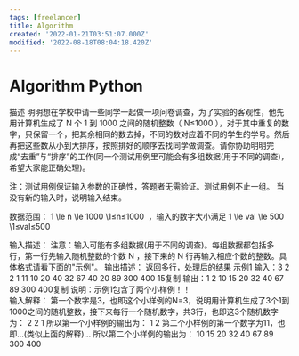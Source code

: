 ```yaml
---
tags: [freelancer]
title: Algorithm
created: '2022-01-21T03:51:07.000Z'
modified: '2022-08-18T08:04:18.420Z'
---
```


# Algorithm Python

描述
明明想在学校中请一些同学一起做一项问卷调查，为了实验的客观性，他先用计算机生成了 N 个 1 到 1000 之间的随机整数（ N≤1000 ），对于其中重复的数字，只保留一个，把其余相同的数去掉，不同的数对应着不同的学生的学号。然后再把这些数从小到大排序，按照排好的顺序去找同学做调查。请你协助明明完成“去重”与“排序”的工作(同一个测试用例里可能会有多组数据(用于不同的调查)，希望大家能正确处理)。

注：测试用例保证输入参数的正确性，答题者无需验证。测试用例不止一组。
当没有新的输入时，说明输入结束。

数据范围： 1 \le n \le 1000 \1≤n≤1000  ，输入的数字大小满足 1 \le val \le 500 \1≤val≤500 

输入描述：
注意：输入可能有多组数据(用于不同的调查)。每组数据都包括多行，第一行先输入随机整数的个数 N ，接下来的 N 行再输入相应个数的整数。具体格式请看下面的"示例"。
输出描述：
返回多行，处理后的结果
示例1
输入：3
2
2
1
11
10
20
40
32
67
40
20
89
300
400
15复制
输出：1
2
10
15
20
32
40
67
89
300
400复制
说明：示例1包含了两个小样例！！  
输入解释：
第一个数字是3，也即这个小样例的N=3，说明用计算机生成了3个1到1000之间的随机整数，接下来每行一个随机数字，共3行，也即这3个随机数字为：
2
2
1
所以第一个小样例的输出为：
1
2
第二个小样例的第一个数字为11，也即...(类似上面的解释)...
所以第二个小样例的输出为：
10
15
20
32
40
67
89
300
400
